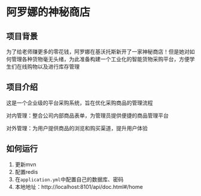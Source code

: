 # 阿罗娜的神秘商店

## 项目背景

为了给老师赚更多的零花钱，阿罗娜在基沃托斯新开了一家神秘商店！但是她对如何管理各种货物毫无头绪，为此准备构建一个工业化的智能货物采购平台，方便学生们在线购物以及进行库存管理

## 项目介绍

这是一个企业级的平台采购系统，旨在优化采购商品的管理流程

对内管理：整合公司内部商品表单，为管理员提供便捷的商品管理平台

对外管理：为用户提供商品的浏览和购买渠道，提升用户体验

## 如何运行

1. 更新mvn
2. 配置redis
3. 在`application.yml`中配置自己的数据库、密码
4. 本地地址：http://localhost:8101/api/doc.html#/home
